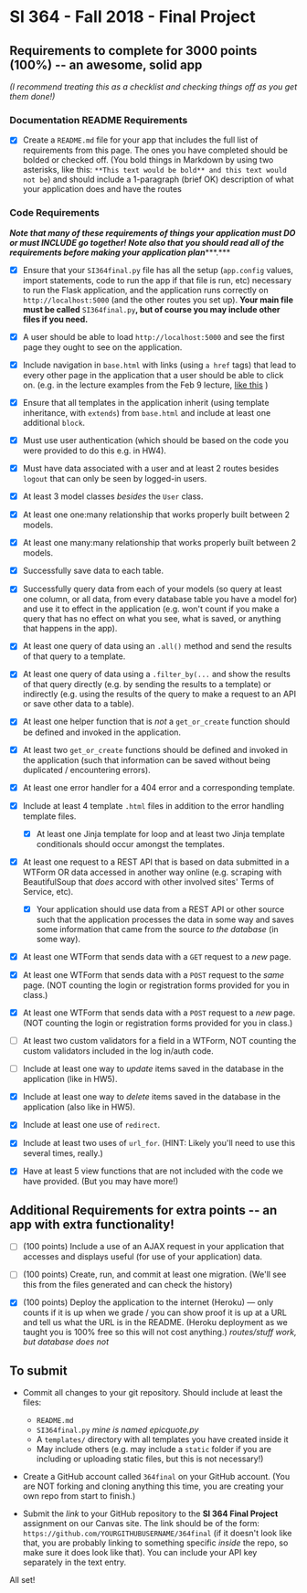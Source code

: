 # SI 364 - Fall 2018 - Final Project


## Requirements to complete for 3000 points (100%) -- an awesome, solid app

*(I recommend treating this as a checklist and checking things off as you get them done!)*

### **Documentation README Requirements**

- [x] Create a `README.md` file for your app that includes the full list of requirements from this page. The ones you have completed should be bolded or checked off. (You bold things in Markdown by using two asterisks, like this: `**This text would be bold** and this text would not be`) and should include a 1-paragraph (brief OK) description of what your application does and have the routes


### **Code Requirements**
***Note that many of these requirements of things your application must DO or must INCLUDE go together! Note also that*** ***you should read all of the requirements before making your application plan******.***

- [x] Ensure that your `SI364final.py` file has all the setup (`app.config` values, import statements, code to run the app if that file is run, etc) necessary to run the Flask application, and the application runs correctly on `http://localhost:5000` (and the other routes you set up). **Your main file must be called** `SI364final.py`**, but of course you may include other files if you need.**

- [x] A user should be able to load `http://localhost:5000` and see the first page they ought to see on the application.

- [x] Include navigation in `base.html` with links (using `a href` tags) that lead to every other page in the application that a user should be able to click on. (e.g. in the lecture examples from the Feb 9 lecture, [like this](https://www.dropbox.com/s/hjcls4cfdkqwy84/Screenshot%202018-02-15%2013.26.32.png?dl=0) )

- [x] Ensure that all templates in the application inherit (using template inheritance, with `extends`) from `base.html` and include at least one additional `block`.

- [x] Must use user authentication (which should be based on the code you were provided to do this e.g. in HW4).

- [x] Must have data associated with a user and at least 2 routes besides `logout` that can only be seen by logged-in users.

- [x] At least 3 model classes *besides* the `User` class.

- [x] At least one one:many relationship that works properly built between 2 models.

- [x] At least one many:many relationship that works properly built between 2 models.

- [x] Successfully save data to each table.

- [x] Successfully query data from each of your models (so query at least one column, or all data, from every database table you have a model for) and use it to effect in the application (e.g. won't count if you make a query that has no effect on what you see, what is saved, or anything that happens in the app).

- [x] At least one query of data using an `.all()` method and send the results of that query to a template.

- [x] At least one query of data using a `.filter_by(...` and show the results of that query directly (e.g. by sending the results to a template) or indirectly (e.g. using the results of the query to make a request to an API or save other data to a table).

- [x] At least one helper function that is *not* a `get_or_create` function should be defined and invoked in the application.

- [x] At least two `get_or_create` functions should be defined and invoked in the application (such that information can be saved without being duplicated / encountering errors).

- [x] At least one error handler for a 404 error and a corresponding template.

- [x] Include at least 4 template `.html` files in addition to the error handling template files.

  - [x] At least one Jinja template for loop and at least two Jinja template conditionals should occur amongst the templates.

- [x] At least one request to a REST API that is based on data submitted in a WTForm OR data accessed in another way online (e.g. scraping with BeautifulSoup that *does* accord with other involved sites' Terms of Service, etc).

  - [x] Your application should use data from a REST API or other source such that the application processes the data in some way and saves some information that came from the source *to the database* (in some way).

- [x] At least one WTForm that sends data with a `GET` request to a *new* page.

- [x] At least one WTForm that sends data with a `POST` request to the *same* page. (NOT counting the login or registration forms provided for you in class.)

- [x] At least one WTForm that sends data with a `POST` request to a *new* page. (NOT counting the login or registration forms provided for you in class.)

- [ ] At least two custom validators for a field in a WTForm, NOT counting the custom validators included in the log in/auth code.

- [ ] Include at least one way to *update* items saved in the database in the application (like in HW5).

- [x] Include at least one way to *delete* items saved in the database in the application (also like in HW5).

- [x] Include at least one use of `redirect`.

- [x] Include at least two uses of `url_for`. (HINT: Likely you'll need to use this several times, really.)

- [x] Have at least 5 view functions that are not included with the code we have provided. (But you may have more!)


## Additional Requirements for extra points -- an app with extra functionality!

- [ ]  (100 points) Include a use of an AJAX request in your application that accesses and displays useful (for use of your application) data.
- [ ]  (100 points) Create, run, and commit at least one migration. (We'll see this from the files generated and can check the history)
- [x]  (100 points) Deploy the application to the internet (Heroku) — only counts if it is up when we grade / you can show proof it is up at a URL and tell us what the URL is in the README. (Heroku deployment as we taught you is 100% free so this will not cost anything.)
*routes/stuff work, but database does not*


## **To submit**
- Commit all changes to your git repository. Should include at least the files:
  - `README.md`
  - `SI364final.py` *mine is named epicquote.py*
  - A `templates/` directory with all templates you have created inside it
  - May include others (e.g. may include a `static` folder if you are including or uploading static files, but this is not necessary!)
- Create a GitHub account called `364final` on your GitHub account. (You are NOT forking and cloning anything this time, you are creating your own repo from start to finish.)

- Submit the *link* to your GitHub repository to the **SI 364 Final Project** assignment on our Canvas site. The link should be of the form: `https://github.com/YOURGITHUBUSERNAME/364final` (if it doesn't look like that, you are probably linking to something specific *inside* the repo, so make sure it does look like that). You can include your API key separately in the text entry.

All set!
